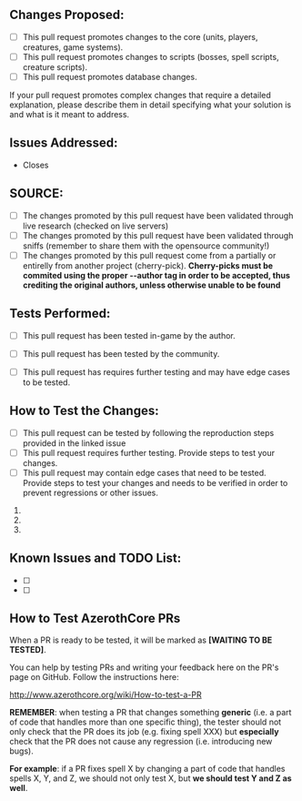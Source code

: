<!-- First of all, THANK YOU for your contribution. -->

## Changes Proposed:
-  [ ] This pull request promotes changes to the core (units, players, creatures, game systems).
-  [ ] This pull request promotes changes to scripts (bosses, spell scripts, creature scripts).
-  [ ] This pull request promotes database changes.

If your pull request promotes complex changes that require a detailed explanation, please describe them in detail specifying what your solution is and what is it meant to address.

## Issues Addressed:
<!-- If your fix has a relating issue, link it below -->
- Closes 

## SOURCE:
<!-- If you can, include a source that can strengthen your claim -->
- [ ] The changes promoted by this pull request have been validated through live research (checked on live servers)
- [ ] The changes promoted by this pull request have been validated through sniffs (remember to share them with the opensource community!)
- [ ] The changes promoted by this pull request come from a partially or entirelly from another project (cherry-pick). **Cherry-picks must be commited using the proper --author tag in order to be accepted, thus crediting the original authors, unless otherwise unable to be found**

## Tests Performed:
<!-- Does it build without errors? Did you test in-game? What did you test? On which OS did you test? Describe any other tests performed -->
- [ ] This pull request has been tested in-game by the author.
- [ ] This pull request has been tested by the community.
- [ ] This pull request has requires further testing and may have edge cases to be tested.


## How to Test the Changes:
<!-- Describe in a detailed step-by-step order how to test the changes -->

- [ ] This pull request can be tested by following the reproduction steps provided in the linked issue
- [ ] This pull request requires further testing. Provide steps to test your changes.
- [ ] This pull request may contain edge cases that need to be tested. Provide steps to test your changes and needs to be verified in order to prevent regressions or other issues.

1.
2.
3.

## Known Issues and TODO List:
<!-- Is there anything else left to do after this PR? -->

- [ ]
- [ ]

<!-- If you intend to contribute repeatedly to our project, it is a good idea to join our discord channel. We set ranks for our contributors and give them access to special resources or knowledge: https://discord.com/invite/DasJqPba)
     Do not remove the instructions below about testing, they will help users to test your PR -->
## How to Test AzerothCore PRs
 
When a PR is ready to be tested, it will be marked as **[WAITING TO BE TESTED]**.

You can help by testing PRs and writing your feedback here on the PR's page on GitHub. Follow the instructions here:

http://www.azerothcore.org/wiki/How-to-test-a-PR

**REMEMBER**: when testing a PR that changes something **generic** (i.e. a part of code that handles more than one specific thing), the tester should not only check that the PR does its job (e.g. fixing spell XXX) but **especially** check that the PR does not cause any regression (i.e. introducing new bugs).

**For example**: if a PR fixes spell X by changing a part of code that handles spells X, Y, and Z, we should not only test X, but **we should test Y and Z as well**.
